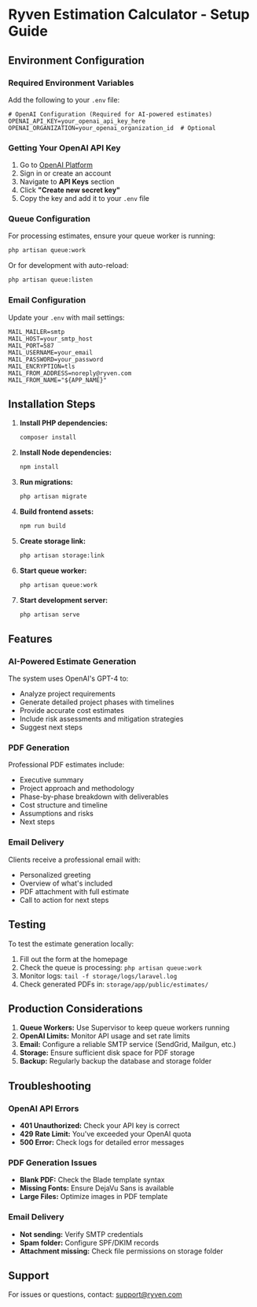 # Ryven Estimation Calculator - Setup Guide

## Environment Configuration

### Required Environment Variables

Add the following to your `.env` file:

```env
# OpenAI Configuration (Required for AI-powered estimates)
OPENAI_API_KEY=your_openai_api_key_here
OPENAI_ORGANIZATION=your_openai_organization_id  # Optional
```

### Getting Your OpenAI API Key

1. Go to [OpenAI Platform](https://platform.openai.com/)
2. Sign in or create an account
3. Navigate to **API Keys** section
4. Click **"Create new secret key"**
5. Copy the key and add it to your `.env` file

### Queue Configuration

For processing estimates, ensure your queue worker is running:

```bash
php artisan queue:work
```

Or for development with auto-reload:

```bash
php artisan queue:listen
```

### Email Configuration

Update your `.env` with mail settings:

```env
MAIL_MAILER=smtp
MAIL_HOST=your_smtp_host
MAIL_PORT=587
MAIL_USERNAME=your_email
MAIL_PASSWORD=your_password
MAIL_ENCRYPTION=tls
MAIL_FROM_ADDRESS=noreply@ryven.com
MAIL_FROM_NAME="${APP_NAME}"
```

## Installation Steps

1. **Install PHP dependencies:**
   ```bash
   composer install
   ```

2. **Install Node dependencies:**
   ```bash
   npm install
   ```

3. **Run migrations:**
   ```bash
   php artisan migrate
   ```

4. **Build frontend assets:**
   ```bash
   npm run build
   ```

5. **Create storage link:**
   ```bash
   php artisan storage:link
   ```

6. **Start queue worker:**
   ```bash
   php artisan queue:work
   ```

7. **Start development server:**
   ```bash
   php artisan serve
   ```

## Features

### AI-Powered Estimate Generation

The system uses OpenAI's GPT-4 to:
- Analyze project requirements
- Generate detailed project phases with timelines
- Provide accurate cost estimates
- Include risk assessments and mitigation strategies
- Suggest next steps

### PDF Generation

Professional PDF estimates include:
- Executive summary
- Project approach and methodology
- Phase-by-phase breakdown with deliverables
- Cost structure and timeline
- Assumptions and risks
- Next steps

### Email Delivery

Clients receive a professional email with:
- Personalized greeting
- Overview of what's included
- PDF attachment with full estimate
- Call to action for next steps

## Testing

To test the estimate generation locally:

1. Fill out the form at the homepage
2. Check the queue is processing: `php artisan queue:work`
3. Monitor logs: `tail -f storage/logs/laravel.log`
4. Check generated PDFs in: `storage/app/public/estimates/`

## Production Considerations

1. **Queue Workers:** Use Supervisor to keep queue workers running
2. **OpenAI Limits:** Monitor API usage and set rate limits
3. **Email:** Configure a reliable SMTP service (SendGrid, Mailgun, etc.)
4. **Storage:** Ensure sufficient disk space for PDF storage
5. **Backup:** Regularly backup the database and storage folder

## Troubleshooting

### OpenAI API Errors

- **401 Unauthorized:** Check your API key is correct
- **429 Rate Limit:** You've exceeded your OpenAI quota
- **500 Error:** Check logs for detailed error messages

### PDF Generation Issues

- **Blank PDF:** Check the Blade template syntax
- **Missing Fonts:** Ensure DejaVu Sans is available
- **Large Files:** Optimize images in PDF template

### Email Delivery

- **Not sending:** Verify SMTP credentials
- **Spam folder:** Configure SPF/DKIM records
- **Attachment missing:** Check file permissions on storage folder

## Support

For issues or questions, contact: support@ryven.com

